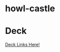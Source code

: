 # howl-castle

# Deck
[Deck Links Here!](https://github.com/howl-castle/.github/blob/main/profile/deck/podo_solana_deck.pdf)
